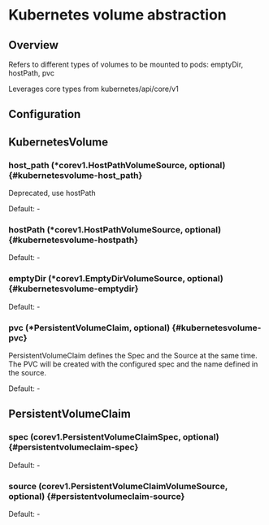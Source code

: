 # Kubernetes volume abstraction
## Overview
 Refers to different types of volumes to be mounted to pods: emptyDir, hostPath, pvc

 Leverages core types from kubernetes/api/core/v1

## Configuration
## KubernetesVolume

### host_path (*corev1.HostPathVolumeSource, optional) {#kubernetesvolume-host_path}

Deprecated, use hostPath 

Default: -

### hostPath (*corev1.HostPathVolumeSource, optional) {#kubernetesvolume-hostpath}

Default: -

### emptyDir (*corev1.EmptyDirVolumeSource, optional) {#kubernetesvolume-emptydir}

Default: -

### pvc (*PersistentVolumeClaim, optional) {#kubernetesvolume-pvc}

PersistentVolumeClaim defines the Spec and the Source at the same time. The PVC will be created with the configured spec and the name defined in the source. 

Default: -


## PersistentVolumeClaim

### spec (corev1.PersistentVolumeClaimSpec, optional) {#persistentvolumeclaim-spec}

Default: -

### source (corev1.PersistentVolumeClaimVolumeSource, optional) {#persistentvolumeclaim-source}

Default: -


